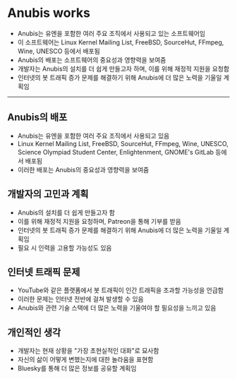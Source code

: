 # Anubis works


* Anubis는 유엔을 포함한 여러 주요 조직에서 사용되고 있는 소프트웨어임
* 이 소프트웨어는 Linux Kernel Mailing List, FreeBSD, SourceHut, FFmpeg, Wine, UNESCO 등에서 배포됨
* Anubis의 배포는 소프트웨어의 중요성과 영향력을 보여줌
* 개발자는 Anubis의 설치를 더 쉽게 만들고자 하며, 이를 위해 재정적 지원을 요청함
* 인터넷의 봇 트래픽 증가 문제를 해결하기 위해 Anubis에 더 많은 노력을 기울일 계획임

---

Anubis의 배포
----------

* Anubis는 유엔을 포함한 여러 주요 조직에서 사용되고 있음
* Linux Kernel Mailing List, FreeBSD, SourceHut, FFmpeg, Wine, UNESCO, Science Olympiad Student Center, Enlightenment, GNOME's GitLab 등에서 배포됨
* 이러한 배포는 Anubis의 중요성과 영향력을 보여줌

개발자의 고민과 계획
-----------

* Anubis의 설치를 더 쉽게 만들고자 함
* 이를 위해 재정적 지원을 요청하며, Patreon을 통해 기부를 받음
* 인터넷의 봇 트래픽 증가 문제를 해결하기 위해 Anubis에 더 많은 노력을 기울일 계획임
* 필요 시 인력을 고용할 가능성도 있음

인터넷 트래픽 문제
----------

* YouTube와 같은 플랫폼에서 봇 트래픽이 인간 트래픽을 초과할 가능성을 언급함
* 이러한 문제는 인터넷 전반에 걸쳐 발생할 수 있음
* Anubis와 관련 기술 스택에 더 많은 노력을 기울여야 할 필요성을 느끼고 있음

개인적인 생각
-------

* 개발자는 현재 상황을 "가장 초현실적인 대화"로 묘사함
* 자신의 삶이 어떻게 변했는지에 대한 놀라움을 표현함
* Bluesky를 통해 더 많은 정보를 공유할 계획임
